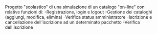 Progetto "scolastico" di una simulazione di un catalogo "on-line" con relative funzioni di:
-Registrazione, login e logout
-Gestione dei cataloghi (aggiungi, modifica, elimina)
-Verifica status amministratore
-Iscrizione e cancellazione dell'iscrizione ad un determinato pacchetto
-Verifica dell'iscrizione
